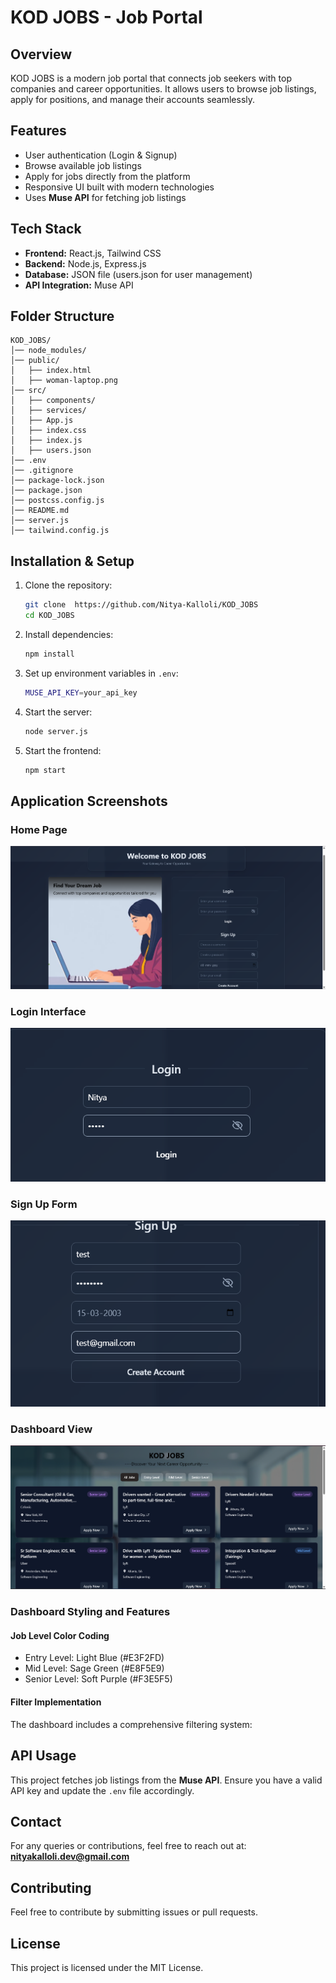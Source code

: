 # KOD JOBS - Job Portal

## Overview
KOD JOBS is a modern job portal that connects job seekers with top companies and career opportunities. It allows users to browse job listings, apply for positions, and manage their accounts seamlessly.

## Features
- User authentication (Login & Signup)
- Browse available job listings
- Apply for jobs directly from the platform
- Responsive UI built with modern technologies
- Uses **Muse API** for fetching job listings

## Tech Stack
- **Frontend:** React.js, Tailwind CSS
- **Backend:** Node.js, Express.js
- **Database:** JSON file (users.json for user management)
- **API Integration:** Muse API

## Folder Structure
```
KOD_JOBS/
│── node_modules/
│── public/
│   ├── index.html
│   ├── woman-laptop.png
│── src/
│   ├── components/
│   ├── services/
│   ├── App.js
│   ├── index.css
│   ├── index.js
│   ├── users.json
│── .env
│── .gitignore
│── package-lock.json
│── package.json
│── postcss.config.js
│── README.md
│── server.js
│── tailwind.config.js
```

## Installation & Setup

1. Clone the repository:
   ```sh
   git clone  https://github.com/Nitya-Kalloli/KOD_JOBS
   cd KOD_JOBS
   ```
2. Install dependencies:
   ```sh
   npm install
   ```
3. Set up environment variables in `.env`:
   ```sh
   MUSE_API_KEY=your_api_key
   ```
4. Start the server:
   ```sh
   node server.js
   ```
5. Start the frontend:
   ```sh
   npm start
   ```


## Application Screenshots

### Home Page
![Home Page](/public/images/home.png)

### Login Interface
![Login Page](/public/images/login.png)

### Sign Up Form
![Signup Page](/public/images/signup.png)

### Dashboard View
![Dashboard](/public/images/dashboard.png)

### Dashboard Styling and Features

#### Job Level Color Coding
- Entry Level: Light Blue (#E3F2FD)
- Mid Level: Sage Green (#E8F5E9)
- Senior Level: Soft Purple (#F3E5F5)

#### Filter Implementation
The dashboard includes a comprehensive filtering system:


## API Usage
This project fetches job listings from the **Muse API**. Ensure you have a valid API key and update the `.env` file accordingly.

## Contact
For any queries or contributions, feel free to reach out at: **nityakalloli.dev@gmail.com**

## Contributing
Feel free to contribute by submitting issues or pull requests. 

## License
This project is licensed under the MIT License.



